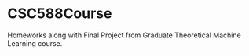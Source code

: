 # CSC588Course
Homeworks along with Final Project from Graduate Theoretical Machine Learning course. 
